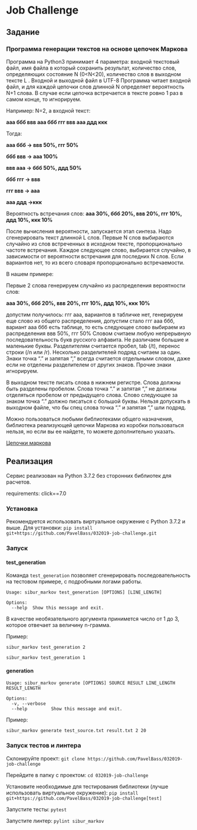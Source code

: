 # Job Challenge

## Задание

### Программа генерации текстов на основе цепочек Маркова

Программа на Python3 принимает 4 параметра: входной текстовый файл, имя файла в который сохранить результат, количество слов, определяющих состояние N (0<N<20), количество слов в выходном тексте L .
Входной и выходной файл в UTF-8
Программа читает входной файл, и для каждой цепочки слов длинной N определяет вероятность N+1 слова. В случае если цепочка встречается в тексте ровно 1 раз в самом конце, то игнорируем.

Например: N=2, а входной текст:

**ааа ббб ввв ааа ббб ггг ввв ааа ддд ккк**

Тогда:

**ааа ббб -> ввв 50%, ггг 50%**

**ббб ввв -> aaa 100%**

**ввв ааа -> ббб 50%, ддд 50%**

**ббб ггг -> ввв**

**ггг ввв -> ааа**

**ааа ддд ->ккк**


Вероятность встречания слов: **ааа 30%, ббб 20%, ввв 20%, ггг 10%, ддд 10%, ккк 10%**

После вычисления вероятности, запускается этап синтеза. Надо сгенерировать текст длинной L слов. Первые N слов выбираются случайно из слов встреченных в исходном тексте, пропорционально частоте встречания. Каждое следующее слово, выбирается случайно, в зависимости от вероятности встречания для последних N слов. Если вариантов нет, то из всего словаря пропорционально встречаемости.

В нашем примере:

Первые 2 слова генерируем случайно из распределения вероятности слов:

**ааа 30%, ббб 20%, ввв 20%, ггг 10%, ддд 10%, ккк 10%**

допустим получилось: ггг ааа, вариантов в табличке нет, генерируем еще слово из общего распределения, допустим стало ггг ааа ббб, вариант ааа ббб есть таблице, то есть следующее слово выбираем из распределения ввв 50%, ггг 50%
Словом считаем любую непрерывную последовательность букв русского алфавита. Не различаем большие и маленькие буквы. Разделителям считается пробел, tab (/t), перенос строки (/n или /r). Несколько разделителей подряд считаем за один. Знаки точка “.” и запятая “,” всегда считается отдельными словом, даже если не отделены разделителем от других знаков. Прочие знаки игнорируем.

В выходном тексте писать слова в нижнем регистре. Слова должны быть разделены пробелом. Слова точка “.” и запятая “,” не должны отделяться пробелом от предыдущего слова. Слово следующее за знаком точка “.” должно писаться с большой буквы. Нельзя допускать в выходном файле, что бы спец слова точка “.” и запятая “,” шли подряд.

Можно пользоваться любыми библиотеками общего назначения, библиотека реализующей цепочки Маркова из коробки пользоваться нельзя, но если вы ее найдете, то можете дополнительно указать.

[Цепочки маркова](http://rain.ifmo.ru/cat/view.php/theory/processes-automata/markov-2008)

## Реализация

Сервис реализован на Python 3.7.2 без сторонних библиотек для расчетов.

requirements: click==7.0

### Установка

Рекомендуется использовать виртуальное окружение с Python 3.7.2 и выше. Для установки:
```pip install git+https://github.com/PavelBass/032019-job-challenge.git```

### Запуск

#### test_generation
Команда `test_generation` позволяет сгенерировать последовательность на тестовом примере, с подробными логами работы.

```
Usage: sibur_markov test_generation [OPTIONS] [LINE_LENGTH]

Options:
  --help  Show this message and exit.
```

В качестве необязательного аргумента принимется число от 1 до 3, которое отвечает за величину n-грамма.

Пример:
```
sibur_markov test_generation 2
```
```
sibur_markov test_generation 1
```

#### generation

```
Usage: sibur_markov generate [OPTIONS] SOURCE RESULT LINE_LENGTH RESULT_LENGTH

Options:
  -v, --verbose
  --help         Show this message and exit.
```

Пример: 
```
sibur_markov generate test_source.txt result.txt 2 20
```

### Запуск тестов и линтера

Склонируйте проект:
```git clone https://github.com/PavelBass/032019-job-challenge```

Перейдите в папку с проектом:
```cd 032019-job-challenge```

Установите необходимые для тестирования библиотеки (лучше использовать виртуальное окружение):
```pip install git+https://github.com/PavelBass/032019-job-challenge[test]```

Запустите тесты:
```pytest```

Запустите линтер:
```pylint sibur_markov```
